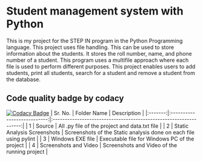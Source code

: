 # Student management system with Python
This is my project for the STEP IN program in the Python Programming language. This project uses file handling. This can be used to store information about the students. It stores the roll number, name, and phone number of a student.
This program uses a multifile approach where each file is used to perform different purposes. This project enables users to add students, print all students, search for a student and remove a student from the database.
## Code quality badge by codacy
[![Codacy Badge](https://app.codacy.com/project/badge/Grade/ed081688cd2a4466ab86b4072a645222)](https://www.codacy.com/gh/bmaan99/Python-Project-STEP-IN/dashboard?utm_source=github.com&amp;utm_medium=referral&amp;utm_content=bmaan99/Python-Project-STEP-IN&amp;utm_campaign=Badge_Grade)
| Sr. No. |         Folder Name         |                            Description                            |
|:-------:|:---------------------------:|:-----------------------------------------------------------------:|
|    1    |            Source           |           All .py file of the project and data.txt file           |
|    2    | Static Analysis Screenshots | Screenshots of the Static analysis done on each file using pylint |
|    3    |       Windows EXE file      |           Executable file for Windows PC of the project           |
|    4    |    Screenshots and Video    |           Screenshots and Video of the running project            |
